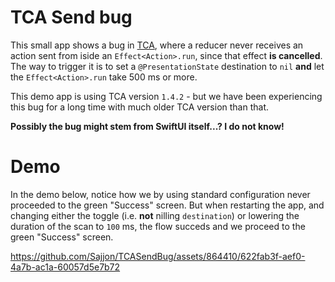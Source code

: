 #  TCA Send bug

This small app shows a bug in [TCA](https://github.com/pointfreeco/swift-composable-architecture), where a reducer never receives an action sent from iside an `Effect<Action>.run`, since that effect **is cancelled**. The way to trigger it is to set a `@PresentationState` destination to `nil` **and** let the `Effect<Action>.run` take 500 ms or more.

This demo app is using TCA version `1.4.2` - but we have been experiencing this bug for a long time with much older TCA version than that.

**Possibly the bug might stem from SwiftUI itself...? I do not know!**

# Demo

In the demo below, notice how we by using standard configuration never proceeded to the green "Success" screen. But when restarting the app, and changing either the toggle (i.e. **not** nilling `destination`) or lowering the duration of the scan to `100` ms, the flow succeds and we proceed to the green "Success" screen.

https://github.com/Sajjon/TCASendBug/assets/864410/622fab3f-aef0-4a7b-ac1a-60057d5e7b72

